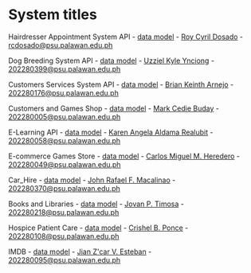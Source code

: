# System titles

Hairdresser Appointment System API - [data model](https://fordnox.github.io/databaseanswers/data_models/hairdressers/index.htm) - [Roy Cyril Dosado](https://github.com/rcdosado) - rcdosado@psu.palawan.edu.ph

Dog Breeding System API - [data model](https://fordnox.github.io/databaseanswers/data_models/dog_breeding/index.htm) - [Uzziel Kyle Ynciong](https://github.com/uzzielkyle) - 202280399@psu.palawan.edu.ph

Customers Services System API - [data model](https://fordnox.github.io/databaseanswers/data_models/customers_and_services/index.htm) - [Brian Keinth Arnejo](https://github.com/astalkb) - 202280176@psu.palawan.edu.ph

Customers and Games Shop - [data model](https://fordnox.github.io/databaseanswers/data_models/game_shop/index.htm) - [Mark Cedie Buday](https://github.com/aceday) - 202280005@psu.palawan.edu.ph

E-Learning API - [data model](https://fordnox.github.io/databaseanswers/data_models/e_learning/index.htm) - [Karen Angela Aldama Realubit](https://github.com/Angela1104) - 202280058@psu.palawan.edu.ph

E-commerce Games Store - [data model](https://fordnox.github.io/databaseanswers/data_models/game_shop/index.htm) - [Carlos Miguel M. Heredero](https://github.com/Carl2121) - 202280049@psu.palawan.edu.ph

Car_Hire - [data model](https://fordnox.github.io/databaseanswers/data_models/car_hire/index.htm) - [John Rafael F. Macalinao](https://github.com/PaelMacalinao) - 202280370@psu.palawan.edu.ph

Books and Libraries - [data model](https://fordnox.github.io/databaseanswers/data_models/libraries_and_books/index.htm) - [Jovan P. Timosa](https://github.com/JovTim) - 202280218@psu.palawan.edu.ph

Hospice Patient Care - [data model](https://fordnox.github.io/databaseanswers/data_models/hospice_patient_care/index.htm) - [Crishel B. Ponce](https://github.com/crishelpc) - 202280108@psu.palawan.edu.ph

IMDB - [data model](https://fordnox.github.io/databaseanswers/data_models/imdb/index.htm) - [Jian Z'car V. Esteban](https://github.com/JianZcar) - 202280095@psu.palawan.edu.ph
